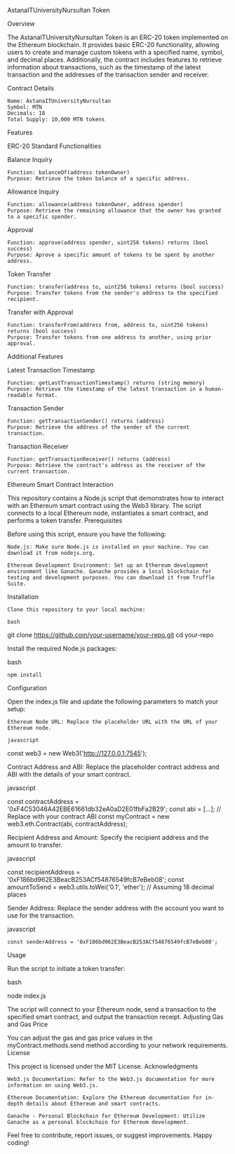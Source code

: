 AstanaITUniversityNursultan Token

Overview

The AstanaITUniversityNursultan Token is an ERC-20 token implemented on the Ethereum blockchain. It provides basic ERC-20 functionality, allowing users to create and manage custom tokens with a specified name, symbol, and decimal places. Additionally, the contract includes features to retrieve information about transactions, such as the timestamp of the latest transaction and the addresses of the transaction sender and receiver.

Contract Details

    Name: AstanaITUniversityNursultan
    Symbol: MTN
    Decimals: 18
    Total Supply: 10,000 MTN tokens

Features

ERC-20 Standard Functionalities

Balance Inquiry

    Function: balanceOf(address tokenOwner)
    Purpose: Retrieve the token balance of a specific address.

Allowance Inquiry

    Function: allowance(address tokenOwner, address spender)
    Purpose: Retrieve the remaining allowance that the owner has granted to a specific spender.

Approval

    Function: approve(address spender, uint256 tokens) returns (bool success)
    Purpose: Aprove a specific amount of tokens to be spent by another address.

Token Transfer

    Function: transfer(address to, uint256 tokens) returns (bool success)
    Purpose: Transfer tokens from the sender's address to the specified recipient.

Transfer with Approval

    Function: transferFrom(address from, address to, uint256 tokens) returns (bool success)
    Purpose: Transfer tokens from one address to another, using prior approval.

Additional Features

Latest Transaction Timestamp

    Function: getLastTransactionTimestamp() returns (string memory)
    Purpose: Retrieve the timestamp of the latest transaction in a human-readable format.

Transaction Sender

    Function: getTransactionSender() returns (address)
    Purpose: Retrieve the address of the sender of the current transaction.

Transaction Receiver

    Function: getTransactionReceiver() returns (address)
    Purpose: Retrieve the contract's address as the receiver of the current transaction.



Ethereum Smart Contract Interaction

This repository contains a Node.js script that demonstrates how to interact with an Ethereum smart contract using the Web3 library. The script connects to a local Ethereum node, instantiates a smart contract, and performs a token transfer.
Prerequisites

Before using this script, ensure you have the following:

    Node.js: Make sure Node.js is installed on your machine. You can download it from nodejs.org.

    Ethereum Development Environment: Set up an Ethereum development environment like Ganache. Ganache provides a local blockchain for testing and development purposes. You can download it from Truffle Suite.

Installation

    Clone this repository to your local machine:

    bash

git clone https://github.com/your-username/your-repo.git
cd your-repo

Install the required Node.js packages:

bash

    npm install

Configuration

Open the index.js file and update the following parameters to match your setup:

    Ethereum Node URL: Replace the placeholder URL with the URL of your Ethereum node.

    javascript

const web3 = new Web3('http://127.0.0.1:7545');

Contract Address and ABI: Replace the placeholder contract address and ABI with the details of your smart contract.

javascript

const contractAddress = '0xF4C53046A42EBE61661db32eA0aD2E01fbFa2B29'; 
const abi = [...]; // Replace with your contract ABI
const myContract = new web3.eth.Contract(abi, contractAddress);

Recipient Address and Amount: Specify the recipient address and the amount to transfer.

javascript

const recipientAddress = '0xF186bd962E3BeacB253ACf54876549fcB7eBeb08'; 
const amountToSend = web3.utils.toWei('0.1', 'ether'); // Assuming 18 decimal places

Sender Address: Replace the sender address with the account you want to use for the transaction.

javascript

    const senderAddress = '0xF186bd962E3BeacB253ACf54876549fcB7eBeb08';

Usage

Run the script to initiate a token transfer:

bash

node index.js

The script will connect to your Ethereum node, send a transaction to the specified smart contract, and output the transaction receipt.
Adjusting Gas and Gas Price

You can adjust the gas and gas price values in the myContract.methods.send method according to your network requirements.
License

This project is licensed under the MIT License.
Acknowledgments

    Web3.js Documentation: Refer to the Web3.js documentation for more information on using Web3.js.

    Ethereum Documentation: Explore the Ethereum documentation for in-depth details about Ethereum and smart contracts.

    Ganache - Personal Blockchain for Ethereum Development: Utilize Ganache as a personal blockchain for Ethereum development.

Feel free to contribute, report issues, or suggest improvements. Happy coding!
